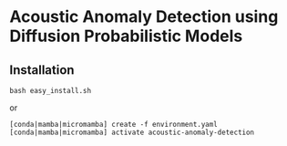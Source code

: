 # Acoustic Anomaly Detection using Diffusion Probabilistic Models

## Installation


```
bash easy_install.sh
```
or
```
[conda|mamba|micromamba] create -f environment.yaml
[conda|mamba|micromamba] activate acoustic-anomaly-detection
```
